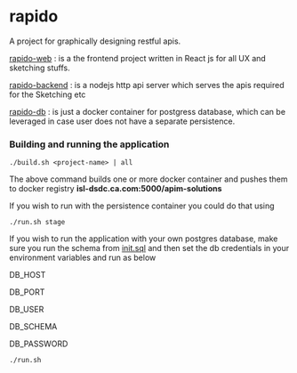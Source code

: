 # rapido
A project for graphically designing restful apis.

[rapido-web](rapido-web) : is a the frontend project written in React js for all UX and sketching stuffs.

[rapido-backend](rapido-backend) : is a nodejs http api server which serves the apis required for the Sketching etc

[rapido-db](rapido-db) : is just a docker container for postgress database, which can be leveraged in case user does not have a separate persistence.

### Building and running the application
``
./build.sh <project-name> | all
``

The above command builds one or more docker container and pushes them to docker registry 
<b>isl-dsdc.ca.com:5000/apim-solutions</b>

If you wish to run with the persistence container you could do that using

``
./run.sh stage
``

If you wish to run the application with your own postgres database, make sure you run the schema from [init.sql](rapido-db/init.sql) and then set the db credentials in your environment variables and run as below

DB_HOST

DB_PORT

DB_USER

DB_SCHEMA

DB_PASSWORD

``
./run.sh
``

